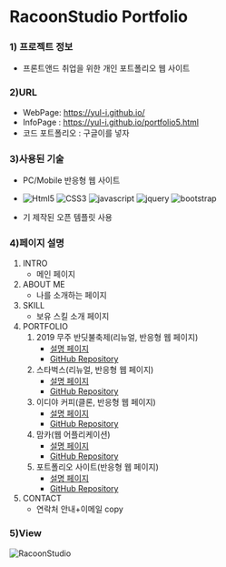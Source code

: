 # RacoonStudio Portfolio

### 1) 프로젝트 정보
* 프론트앤드 취업을 위한 개인 포트폴리오 웹 사이트

### 2)URL
* WebPage: https://yul-i.github.io/
* InfoPage : https://yul-i.github.io/portfolio5.html
* 코드 포트폴리오 : 구글이를 넣자

### 3)사용된 기술
* PC/Mobile 반응형 웹 사이트

* ![Html5](https://img.shields.io/badge/HTML5-red) ![CSS3](https://img.shields.io/badge/CSS3-blue) ![javascript](https://img.shields.io/badge/JavaScript-yellow) ![jquery](https://img.shields.io/badge/jQuery-orange) ![bootstrap](https://img.shields.io/badge/bootstrap-blueviolet)
* 기 제작된 오픈 템플릿 사용

### 4)페이지 설명
1. INTRO 
    * 메인 페이지
2. ABOUT ME
    * 나를 소개하는 페이지
3. SKILL
    * 보유 스킬 소개 페이지
4. PORTFOLIO
    1. 2019 무주 반딧불축제(리뉴얼, 반응형 웹 페이지)
        * [설명 페이지](https://yul-i.github.io/portfolio1.html "무주축제info")
        * [GitHub Repository](https://github.com/Yul-i/mujufirefly "무주축제git")
    2. 스타벅스(리뉴얼, 반응형 웹 페이지)
        * [설명 페이지](https://yul-i.github.io/portfolio2.html "스타벅스info")
        * [GitHub Repository](https://github.com/Yul-i/starbucks "스타벅스git")
    3. 이디야 커피(클론, 반응형 웹 페이지)
        * [설명 페이지](https://yul-i.github.io/portfolio3.html "이디야info")
        * [GitHub Repository](https://github.com/Yul-i/ediya "이디야git")
    4. 맘카(웹 어플리케이션)
        * [설명 페이지](https://yul-i.github.io/portfolio4.html "맘카info")
        * [GitHub Repository](https://github.com/Yul-i/momcar "맘카git")
    5. 포트폴리오 사이트(반응형 웹 페이지)
        * [설명 페이지](https://yul-i.github.io/ "포트폴리오info")
        * [GitHub Repository](https://github.com/Yul-i/Racoon-Studio "포트폴리오git")
5. CONTACT
    * 연락처 안내+이메일 copy

### 5)View
![RacoonStudio](https://yul-i.github.io/images/portfolio-mockup.PNG) 
